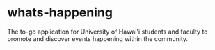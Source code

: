 # whats-happening
The to-go application for University of Hawai'i students and faculty to promote and discover events happening within the community.

